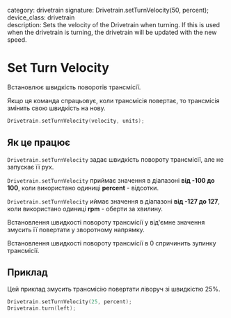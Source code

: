 category: drivetrain
signature: Drivetrain.setTurnVelocity(50, percent);  
device_class: drivetrain  
description: Sets the velocity of the Drivetrain when turning. If this is used when the drivetrain is turning, the drivetrain will be updated with the new speed.  

# Set Turn Velocity

Встановлює швидкість поворотів трансмісії.

Якщо ця команда спрацьовує, коли трансмісія повертає, то трансмісія змінить свою швидкість на нову.

```cpp
Drivetrain.setTurnVelocity(velocity, units);
```

## Як це працює

`Drivetrain.setTurnVelocity` задає швидкість повороту трансмісії, але не запускає її рух.

`Drivetrain.setTurnVelocity` приймає значення в діапазоні **від -100 до 100**, коли використано одиниці **percent** - відсотки.

`Drivetrain.setTurnVelocity` иймає значення в діапазоні **від -127 до 127**, коли використано одиниці **rpm** - оберти за хвилину.

Встановлення швидкості повороту трансмісії у від'ємне значення змусить її повертати у зворотному напрямку.

Встановлення швидкості повороту трансмісії в 0 спричинить зупинку трансмісії.

## Приклад

Цей приклад змусить трансмісію повертати ліворуч зі швидкістю 25%.

```cpp
Drivetrain.setTurnVelocity(25, percent);
Drivetrain.turn(left);
```

<advanced>
</advanced>
